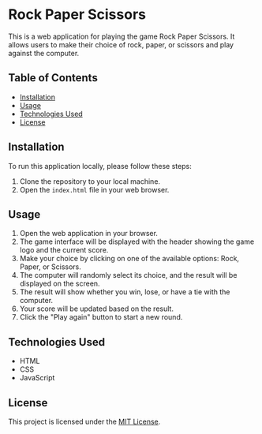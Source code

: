 # Rock Paper Scissors

This is a web application for playing the game Rock Paper Scissors. It allows users to make their choice of rock, paper, or scissors and play against the computer.

## Table of Contents

- [Installation](#installation)
- [Usage](#usage)
- [Technologies Used](#technologies-used)
- [License](#license)

## Installation

To run this application locally, please follow these steps:

1. Clone the repository to your local machine.
2. Open the `index.html` file in your web browser.

## Usage

1. Open the web application in your browser.
2. The game interface will be displayed with the header showing the game logo and the current score.
3. Make your choice by clicking on one of the available options: Rock, Paper, or Scissors.
4. The computer will randomly select its choice, and the result will be displayed on the screen.
5. The result will show whether you win, lose, or have a tie with the computer.
6. Your score will be updated based on the result.
7. Click the "Play again" button to start a new round.

## Technologies Used

- HTML
- CSS
- JavaScript

## License

This project is licensed under the [MIT License](LICENSE).
